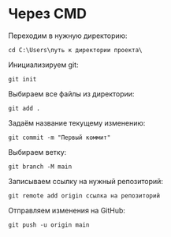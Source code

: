 # Через CMD

Переходим в нужную директорию:
```
cd C:\Users\путь к директории проекта\
```

Инициализируем git:
```
git init
```

Выбираем все файлы из директории:
```
git add .
```

Задаём название текущему изменению:
```
git commit -m "Первый коммит"
```

Выбираем ветку:
```
git branch -M main
```

Записываем ссылку на нужный репозиторий:
```
git remote add origin ссылка на репозиторий
```

Отправляем изменения на GitHub:
```
git push -u origin main
```
